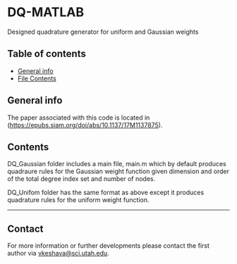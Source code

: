 # DQ-MATLAB
Designed quadrature generator for uniform and Gaussian weights

## Table of contents
* [General info](#general-info)
* [File Contents](#contents)

## General info
The paper associated with this code is located in (https://epubs.siam.org/doi/abs/10.1137/17M1137875).

## Contents
DQ_Gaussian folder includes a main file, main.m which by default produces quadraure rules for the Gaussian weight function given dimension and order of the total degree index set and number of nodes. 

DQ_Unifom folder has the same format as above except it produces quadrature rules for the uniform weight function.


______________________
## Contact
For more information or further developments please contact the first author via vkeshava@sci.utah.edu.
